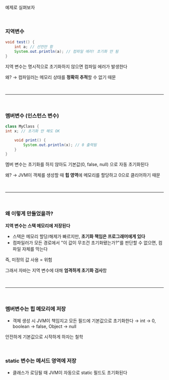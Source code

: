 예제로 실펴보자

</br>

### 지역변수

```java
void test() {
    int a; // 선언만 함
    System.out.println(a); // 컴파일 에러! 초기화 안 됨
}
```

지역 변수는 명시적으로 초기화하지 않으면 컴파일 에러가 발생한다

왜? → 컴파일러는 메모리 상태를 **정확히 추적**할 수 없기 때문

</br>

---

</br>

### 멤버변수 (인스턴스 변수)

```java
class MyClass {
int x; // 초기화 안 해도 OK

    void print() {
        System.out.println(x); // 0 출력됨
    }
}
```

멤버 변수는 초기화를 하지 않아도 기본값(0, false, null) 으로 자동 초기화된다

왜? → JVM이 객체를 생성할 때 **힙 영역**에 메모리를 할당하고 0으로 클리어하기 때문

</br>

---

</br>

### 왜 이렇게 만들었을까?

**지역 변수는 스택 메모리에 저장된다**

- 스택은 메모리 할당/해제가 빠르지만, **초기화 책임은 프로그래머에게 있다**
- 컴파일러가 모든 경로에서 "이 값이 무조건 초기화됐는가?"를 판단할 수 없으면, 컴파일 자체를 막는다

즉, 미정의 값 사용 = 위험

그래서 자바는 지역 변수에 대해 **엄격하게 초기화 검사**함

</br>

---

</br>

### 멤버변수는 힙 메모리에 저장

- 객체 생성 시 JVM이 책임지고 모든 필드에 기본값으로 초기화한다
  → int → 0, boolean → false, Object → null

안전하게 기본값으로 시작하게 하자는 철학

</br>

### static 변수는 메서드 영역에 저장

- 클래스가 로딩될 때 JVM이 자동으로 static 필드도 초기화된다
